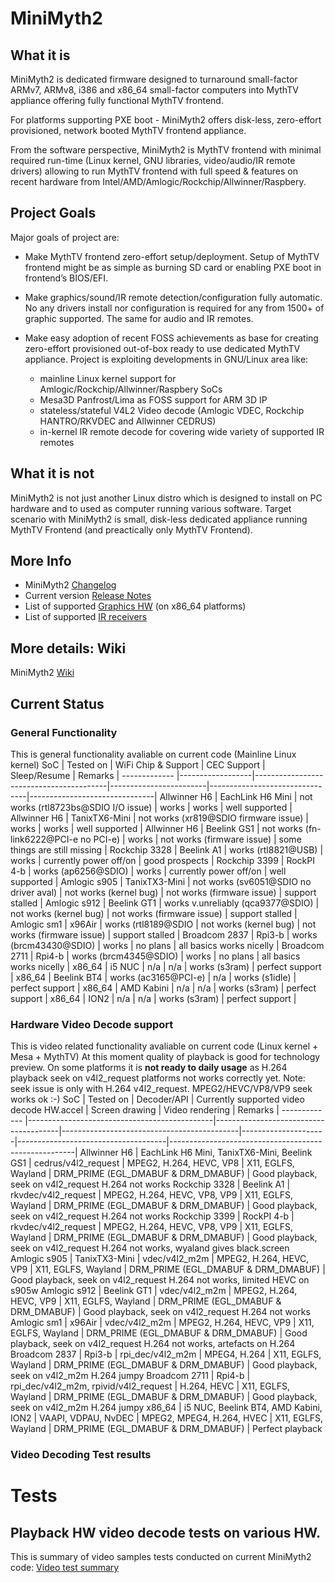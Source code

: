 # MiniMyth2



## What it is
MiniMyth2 is dedicated firmware designed to turnaround small-factor ARMv7, ARMv8, i386 and x86_64 small-factor
computers into MythTV appliance offering fully functional MythTV frontend.

For platforms supporting PXE boot - MiniMyth2 offers disk-less, zero-effort provisioned, network booted MythTV frontend appliance.

From the software perspective, MiniMyth2 is MythTV frontend with minimal required run-time
(Linux kernel, GNU libraries, video/audio/IR remote drivers) allowing to run MythTV frontend with full speed & features
on recent hardware from Intel/AMD/Amlogic/Rockchip/Allwinner/Raspbery.



## Project Goals
Major goals of project are:

- Make MythTV frontend zero-effort setup/deployment.
Setup of MythTV frontend might be as simple as burning SD card or enabling PXE boot in frontend’s BIOS/EFI.

- Make graphics/sound/IR remote detection/configuration fully automatic.
No any drivers install nor configuration is required for any from 1500+ of graphic supported. The same for audio and IR remotes.

- Make easy adoption of recent FOSS achievements as base for creating zero-effort provisioned out-of-box ready to use
dedicated MythTV appliance.
Project is exploiting developments in GNU/Linux area like:
  - mainline Linux kernel support for Amlogic/Rockchip/Allwinner/Raspbery SoCs
  - Mesa3D Panfrost/Lima as FOSS support for ARM 3D IP
  - stateless/stateful V4L2 Video decode (Amlogic VDEC, Rockchip HANTRO/RKVDEC and Allwinner CEDRUS)
  - in-kernel IR remote decode for covering wide variety of supported IR remotes



## What it is not
MiniMyth2 is not just another Linux distro which is
designed to install on PC hardware and to used as computer
running various software.
Target scenario with MiniMyth2 is small, disk-less dedicated appliance
running MythTV Frontend (and preactically only MythTV Frontend).



## More Info
- MiniMyth2 [Changelog](https://raw.githubusercontent.com/warpme/minimyth2/master/html/minimyth/document-changelog.txt)
- Current version [Release Notes](https://raw.githubusercontent.com/warpme/minimyth2/master/html/minimyth/document-release-notes.txt)
- List of supported [Graphics HW](https://raw.githubusercontent.com/warpme/minimyth2/master/html/minimyth/document-supported-gfx-hardware.txt) (on x86_64 platforms)
- List of supported [IR receivers](https://raw.githubusercontent.com/warpme/minimyth2/master/html/minimyth/document-supported-IR-remotes.txt)



## More details: Wiki
MiniMyth2 [Wiki](https://github.com/warpme/minimyth2/wiki)



## Current Status

### General Functionality
This is general functionality avaliable on current code (Mainline Linux kernel)
SoC           | Tested on        | WiFi Chip & Support                     | CEC Support            | Sleep/Resume                   | Remarks                       |
------------- |------------------|-----------------------------------------|------------------------|--------------------------------|-------------------------------|
Allwinner H6  | EachLink H6 Mini | not works  (rtl8723bs@SDIO I/O issue)   | works                  | works                          | well supported                |
Allwinner H6  | TanixTX6-Mini    | not works  (xr819@SDIO firmware issue)  | works                  | works                          | well supported                |
Allwinner H6  | Beelink GS1      | not works  (fn-link6222@PCI-e no PCI-e) | works                  | not works (firmware issue)     | some things are still missing |
Rockchip 3328 | Beelink A1       | works  (rtl8821@USB)                    | works                  | currently power off/on         | good prospects                |
Rockchip 3399 | RockPI 4-b       | works  (ap6256@SDIO)                    | works                  | currently power off/on         | well supported                |
Amlogic s905  | TanixTX3-Mini    | not works  (sv6051@SDIO no driver aval) | not works (kernel bug) | not works (firmware issue)     | support stalled               |
Amlogic s912  | Beelink GT1      | works v.unreliably (qca9377@SDIO)       | not works (kernel bug) | not works (firmware issue)     | support stalled               |
Amlogic sm1   | x96Air           | works  (rtl8189@SDIO                    | not works (kernel bug) | not works (firmware issue)     | support stalled               |
Broadcom 2837 | Rpi3-b           | works  (brcm43430@SDIO)                 | works                  | no plans                       | all basics works nicelly      |
Broadcom 2711 | Rpi4-b           | works  (brcm4345@SDIO)                  | works                  | no plans                       | all basics works nicelly      |
x86_64        | i5 NUC           | n/a                                     | n/a                    | works (s3ram)                  | perfect support               |
x86_64        | Beelink BT4      | works  (ac3165@PCI-e)                   | n/a                    | works (s1idle)                 | perfect support               |
x86_64        | AMD Kabini       | n/a                                     | n/a                    | works (s3ram)                  | perfect support               |
x86_64        | ION2             | n/a                                     | n/a                    | works (s3ram)                  | perfect support               |

### Hardware Video Decode support
This is video related functionality avaliable on current code (Linux kernel + Mesa + MythTV)
At this moment quality of playback is good for technology preview. 
On some platforms it is __not ready to daily usage__ as H.264 playback seek on v4l2_request platforms not works correctly yet.
Note: seek issue is only with H.264 v4l2_request. MPEG2/HEVC/VP8/VP9 seek works ok :-)
SoC           | Tested on                                    | Decoder/API                           | Currently supported video decode HW.accel  | Screen drawing      | Video rendering                     | Remarks                                              |
------------- |----------------------------------------------|---------------------------------------|--------------------------------------------|---------------------|-------------------------------------|------------------------------------------------------|
Allwinner H6  | EachLink H6 Mini, TanixTX6-Mini, Beelink GS1 | cedrus/v4l2_request                   | MPEG2, H.264, HEVC, VP8                    | X11, EGLFS, Wayland | DRM_PRIME (EGL_DMABUF & DRM_DMABUF) | Good playback, seek on v4l2_request H.264 not works
Rockchip 3328 | Beelink A1                                   | rkvdec/v4l2_request                   | MPEG2, H.264, HEVC, VP8, VP9               | X11, EGLFS, Wayland | DRM_PRIME (EGL_DMABUF & DRM_DMABUF) | Good playback, seek on v4l2_request H.264 not works
Rockchip 3399 | RockPI 4-b                                   | rkvdec/v4l2_request                   | MPEG2, H.264, HEVC, VP8, VP9               | X11, EGLFS, Wayland | DRM_PRIME (EGL_DMABUF & DRM_DMABUF) | Good playback, seek on v4l2_request H.264 not works, wyaland gives black.screen
Amlogic s905  | TanixTX3-Mini                                | vdec/v4l2_m2m                         | MPEG2, H.264, HEVC, VP9                    | X11, EGLFS, Wayland | DRM_PRIME (EGL_DMABUF & DRM_DMABUF) | Good playback, seek on v4l2_request H.264 not works, limited HEVC on s905w
Amlogic s912  | Beelink GT1                                  | vdec/v4l2_m2m                         | MPEG2, H.264, HEVC, VP9                    | X11, EGLFS, Wayland | DRM_PRIME (EGL_DMABUF & DRM_DMABUF) | Good playback, seek on v4l2_request H.264 not works
Amlogic sm1   | x96Air                                       | vdec/v4l2_m2m                         | MPEG2, H.264, HEVC, VP9                    | X11, EGLFS, Wayland | DRM_PRIME (EGL_DMABUF & DRM_DMABUF) | Good playback, seek on v4l2_request H.264 not works, artefacts on H.264
Broadcom 2837 | Rpi3-b                                       | rpi_dec/v4l2_m2m                      | MPEG4, H.264                               | X11, EGLFS, Wayland | DRM_PRIME (EGL_DMABUF & DRM_DMABUF) | Good playback, seek on v4l2_m2m H.264 jumpy
Broadcom 2711 | Rpi4-b                                       | rpi_dec/v4l2_m2m, rpivid/v4l2_request | H.264, HEVC                                | X11, EGLFS, Wayland | DRM_PRIME (EGL_DMABUF & DRM_DMABUF) | Good playback, seek on v4l2_m2m H.264 jumpy
x86_64        | i5 NUC, Beelink BT4, AMD Kabini, ION2        | VAAPI, VDPAU, NvDEC                   | MPEG2, MPEG4, H.264, HVEC                  | X11, EGLFS, Wayland | DRM_PRIME (EGL_DMABUF & DRM_DMABUF) | Perfect playback

### Video Decoding Test results




# Tests

## Playback HW video decode tests on various HW.

This is summary of video samples tests conducted on current MiniMyth2 code: [Video test summary](https://github.com/warpme/minimyth2/blob/master/video-test-summary.txt)
